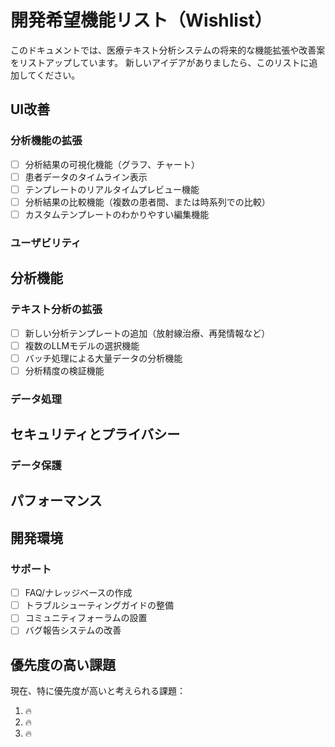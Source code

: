 # 開発希望機能リスト（Wishlist）

このドキュメントでは、医療テキスト分析システムの将来的な機能拡張や改善案をリストアップしています。
新しいアイデアがありましたら、このリストに追加してください。

## UI改善

### 分析機能の拡張
- [ ] 分析結果の可視化機能（グラフ、チャート）
- [ ] 患者データのタイムライン表示
- [ ] テンプレートのリアルタイムプレビュー機能
- [ ] 分析結果の比較機能（複数の患者間、または時系列での比較）
- [ ] カスタムテンプレートのわかりやすい編集機能

### ユーザビリティ


## 分析機能

### テキスト分析の拡張
- [ ] 新しい分析テンプレートの追加（放射線治療、再発情報など）
- [ ] 複数のLLMモデルの選択機能
- [ ] バッチ処理による大量データの分析機能
- [ ] 分析精度の検証機能

### データ処理

## セキュリティとプライバシー

### データ保護



## パフォーマンス

## 開発環境

### サポート
- [ ] FAQ/ナレッジベースの作成
- [ ] トラブルシューティングガイドの整備
- [ ] コミュニティフォーラムの設置
- [ ] バグ報告システムの改善

## 優先度の高い課題
現在、特に優先度が高いと考えられる課題：

1. 🔥 
2. 🔥 
3. 🔥 